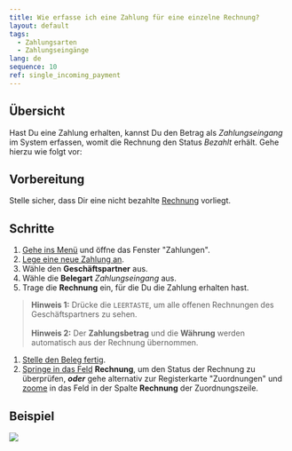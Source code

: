 ```yaml
---
title: Wie erfasse ich eine Zahlung für eine einzelne Rechnung?
layout: default
tags:
  - Zahlungsarten
  - Zahlungseingänge
lang: de
sequence: 10
ref: single_incoming_payment
---
```


## Übersicht
Hast Du eine Zahlung erhalten, kannst Du den Betrag als *Zahlungseingang* im System erfassen, womit die Rechnung den Status *Bezahlt* erhält. Gehe hierzu wie folgt vor:

## Vorbereitung
Stelle sicher, dass Dir eine nicht bezahlte  [Rechnung](Zu_Auftrag_Rechnung_erstellen) vorliegt.

## Schritte
1. [Gehe ins Menü](Menu) und öffne das Fenster "Zahlungen".
1. [Lege eine neue Zahlung an](Neuer_Datensatz_Fenster_Webui).
1. Wähle den **Geschäftspartner** aus.
1. Wähle die **Belegart** *Zahlungseingang* aus.
1. Trage die **Rechnung** ein, für die Du die Zahlung erhalten hast.
 >**Hinweis 1:** Drücke die `LEERTASTE`, um alle offenen Rechnungen des Geschäftspartners zu sehen.<br><br>
 >**Hinweis 2:** Der **Zahlungsbetrag** und die **Währung** werden automatisch aus der Rechnung übernommen.

1. [Stelle den Beleg fertig](BelegverarbeitungFertigstellen).
1. [Springe in das Feld](Springezu) **Rechnung**, um den Status der Rechnung zu überprüfen, ***oder*** gehe alternativ zur Registerkarte "Zuordnungen" und [zoome](Zoomen_in_Tabellenfeld) in das Feld in der Spalte **Rechnung** der Zuordnungszeile.

## Beispiel
![](assets/Einzelner_Zahlungseingang.gif)
